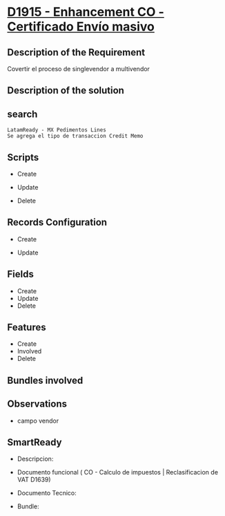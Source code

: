 # [D1915 - Enhancement  CO - Certificado Envío masivo](https://docs.google.com/document/d/1U-xs36pa56XOKODykvpAWeM_ql_LhusSL1Wu6pKa6CE/edit?tab=t.0s)

## Description of the Requirement

Covertir el proceso de singlevendor a multivendor



## Description of the solution

## search

    LatamReady - MX Pedimentos Lines
    Se agrega el tipo de transaccion Credit Memo
     
## Scripts
+ Create

+ Update


+ Delete


## Records Configuration
+ Create

+ Update
    
## Fields
+ Create
+ Update 
+ Delete

## Features
+ Create
+ Involved
+ Delete

## Bundles involved


## Observations
 
+ campo vendor

## SmartReady

+ Descripcion:



+ Documento funcional ( CO - Calculo de impuestos | Reclasificacion de VAT D1639)



+ Documento Tecnico:


+ Bundle:
























